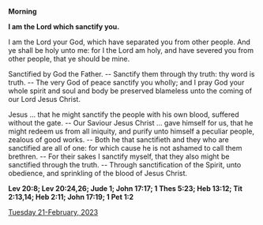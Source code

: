 **Morning**

**I am the Lord which sanctify you.**
 
I am the Lord your God, which have separated you from other people. And ye shall be holy unto me: for I the Lord am holy, and have severed you from other people, that ye should be mine.
 
Sanctified by God the Father. -- Sanctify them through thy truth: thy word is truth. -- The very God of peace sanctify you wholly; and I pray God your whole spirit and soul and body be preserved blameless unto the coming of our Lord Jesus Christ.
 
Jesus ... that he might sanctify the people with his own blood, suffered without the gate. -- Our Saviour Jesus Christ ... gave himself for us, that he might redeem us from all iniquity, and purify unto himself a peculiar people, zealous of good works. -- Both he that sanctifieth and they who are sanctified are all of one: for which cause he is not ashamed to call them brethren. -- For their sakes I sanctify myself, that they also might be sanctified through the truth. -- Through sanctification of the Spirit, unto obedience, and sprinkling of the blood of Jesus Christ.  

**Lev 20:8; Lev 20:24,26; Jude 1; John 17:17; 1 Thes 5:23; Heb 13:12; Tit 2:13,14; Heb 2:11; John 17:19; 1 Pet 1:2**

[Tuesday 21-February, 2023](https://t.me/daily_light)
